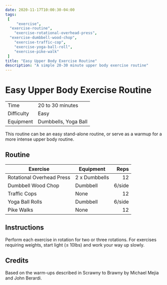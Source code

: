 ```yaml
---
date: 2020-11-17T10:00:30-04:00
tags:
 [
	 "exercise",
  "exercise-routine",
	"exercise-rotational-overhead-press",
  "exercise-dumbbell-wood-chop",
	"exercise-traffic-cop",
	"exercise-yoga-ball-roll",
	"exercise-pike-walk"
 ]
title: "Easy Upper Body Exercise Routine"
description: "A simple 20-30 minute upper body exercise routine"
---
```


# Easy Upper Body Exercise Routine

|            |                      |
| ---------- | -------------------- |
| Time       | 20 to 30 minutes     |
| Difficulty | Easy                 |
| Equipment  | Dumbbells, Yoga Ball |

This routine can be an easy stand-alone routine, or serve as a warmup for a more intense upper body routine.

## Routine

| Exercise                  | Equipment     |   Reps |
| ------------------------- | ------------- | -----: |
| Rotational Overhead Press | 2 x Dumbbells |     12 |
| Dumbbell Wood Chop        | Dumbbell      | 6/side |
| Traffic Cops              | None          |     12 |
| Yoga Ball Rolls           | Dumbbell      | 6/side |
| Pike Walks                | None          |     12 |

## Instructions

Perform each exercise in rotation for two or three rotations. For exercises requiring weights, start light (≤ 10lbs) and work your way up slowly.

## Credits

Based on the warm-ups described in Scrawny to Brawny by Michael Mejia and John Berardi.
